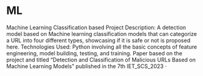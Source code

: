 # ML
Machine Learning Classification based Project
Description: A detection model based on Machine learning classification models that can categorize a URL into four different types, showcasing if it is safe or not is proposed here.
Technologies Used: Python involving all the basic concepts of feature engineering, model building, testing, and training.
Paper based on the project and titled “Detection and Classification of Malicious URLs Based on Machine Learning Models” published in the 7th IET_SCS_2023 · 
